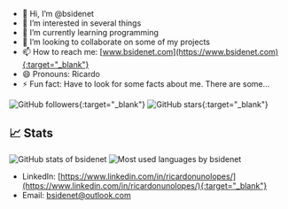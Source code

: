 - 👋 Hi, I’m @bsidenet
- 👀 I’m interested in several things
- 🌱 I’m currently learning programming
- 💞️ I’m looking to collaborate on some of my projects
- 📫 How to reach me: [www.bsidenet.com](https://www.bsidenet.com){:target="_blank"}
- 😄 Pronouns: Ricardo
- ⚡ Fun fact: Have to look for some facts about me. There are some...

<!---
bsidenet/bsidenet is a ✨ special ✨ repository because its `README.md` (this file) appears on your GitHub profile.
You can click the Preview link to take a look at your changes.
--->
![GitHub followers](https://img.shields.io/github/followers/bsidenet?style=social){:target="_blank"}
![GitHub stars](https://img.shields.io/github/stars/bsidenet?style=social){:target="_blank"}

<!--
## 🔧 Tecnologias & Ferramentas

- **Linguagens de Programação:** Python, JavaScript, TypeScript
- **Frameworks:** React, Node.js, Express
- **Ferramentas de Desenvolvimento:** VS Code, Git, Docker
- **Plataformas:** Linux, Windows
-->
## 📈 Stats

<img src="https://github-readme-stats.vercel.app/api?username=bsidenet&show_icons=true&theme=radical" alt="GitHub stats of bsidenet">
<img src="https://github-readme-stats.vercel.app/api/top-langs/?username=bsidenet&layout=compact&theme=radical" alt="Most used languages by bsidenet">

- LinkedIn: [https://www.linkedin.com/in/ricardonunolopes/](https://www.linkedin.com/in/ricardonunolopes/){:target="_blank"}
- Email: [bsidenet@outlook.com](mailto:bsidenet@outlook.com)
<!--
## 💬 Fale comigo

Sinta-se à vontade para abrir uma issue ou entrar em contato comigo por qualquer uma das plataformas acima!

---

> "A vida é como programar. Às vezes você encontra bugs, mas com paciência e persistência, tudo se resolve."
-->
